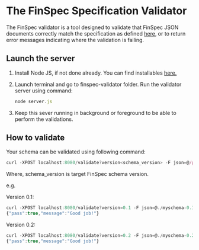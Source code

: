# The FinSpec Specification Validator

The FinSpec validator is a tool designed to validate that FinSpec JSON documents correctly match the specification as defined [here](http//finspec.io), or to return error messages indicating where the validation is failing.

## Launch the server

1. Install Node JS, if not done already. You can find installables [here.](https://nodejs.org/en/download/)

2. Launch terminal and go to finspec-validator folder. Run the validator server using command:

   ```js
   node server.js
   ```
   
3. Keep this sever running in background or foreground to be able to perform the validations.

## How to validate

Your schema can be validated using following command:

```js   
curl -XPOST localhost:8080/validate?version<schema_version> -F json=@/path/to/finspec.json
```
   
Where,
	schema_version is target FinSpec schema version.

e.g.
   
   Version 0.1:
   ```js
   curl -XPOST localhost:8080/validate?version=0.1 -F json=@./myschema-0.1.json 
   {"pass":true,"message":"Good job!"}
   ```
   Version 0.2:
   ```js
   curl -XPOST localhost:8080/validate?version=0.2 -F json=@./myschema-0.2.json 
   {"pass":true,"message":"Good job!"}
   ```
